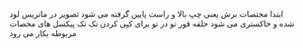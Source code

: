 ابتدا مختصات برش یعنی چپ بالا و راست پایین گرفته می شود
تصویر در ماتریس لود شده و خاکستری می شود
حلقه فور تو در تو برای کپی کردن تک تک پیکسل های مخصات مربوطه بکار می رود
